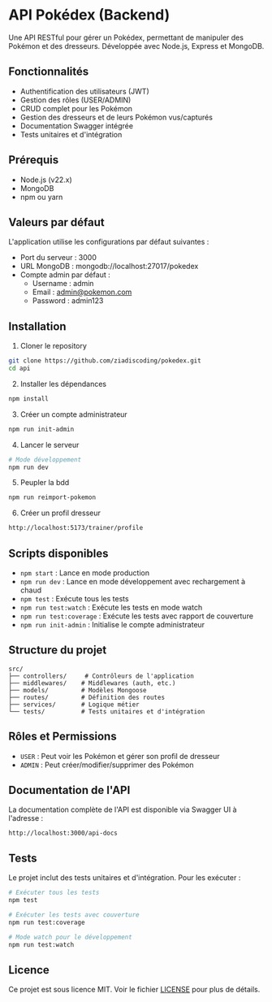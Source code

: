 # API Pokédex (Backend)

Une API RESTful pour gérer un Pokédex, permettant de manipuler des Pokémon et des dresseurs. Développée avec Node.js, Express et MongoDB.

## Fonctionnalités

- Authentification des utilisateurs (JWT)
- Gestion des rôles (USER/ADMIN)
- CRUD complet pour les Pokémon
- Gestion des dresseurs et de leurs Pokémon vus/capturés
- Documentation Swagger intégrée
- Tests unitaires et d'intégration

## Prérequis

- Node.js (v22.x)
- MongoDB
- npm ou yarn

## Valeurs par défaut

L'application utilise les configurations par défaut suivantes :
- Port du serveur : 3000
- URL MongoDB : mongodb://localhost:27017/pokedex
- Compte admin par défaut :
  - Username : admin
  - Email : admin@pokemon.com
  - Password : admin123

## Installation

1. Cloner le repository
```bash
git clone https://github.com/ziadiscoding/pokedex.git
cd api
```

2. Installer les dépendances
```bash
npm install
```

3. Créer un compte administrateur
```bash
npm run init-admin
```

4. Lancer le serveur
```bash
# Mode développement
npm run dev
```

5. Peupler la bdd
```bash
npm run reimport-pokemon
```

6. Créer un profil dresseur
```bash
http://localhost:5173/trainer/profile
```

## Scripts disponibles

- `npm start` : Lance en mode production
- `npm run dev` : Lance en mode développement avec rechargement à chaud
- `npm test` : Exécute tous les tests
- `npm run test:watch` : Exécute les tests en mode watch
- `npm run test:coverage` : Exécute les tests avec rapport de couverture
- `npm run init-admin` : Initialise le compte administrateur

## Structure du projet

```
src/
├── controllers/     # Contrôleurs de l'application
├── middlewares/    # Middlewares (auth, etc.)
├── models/         # Modèles Mongoose
├── routes/         # Définition des routes
├── services/       # Logique métier
└── tests/          # Tests unitaires et d'intégration
```

## Rôles et Permissions

- `USER` : Peut voir les Pokémon et gérer son profil de dresseur
- `ADMIN` : Peut créer/modifier/supprimer des Pokémon

## Documentation de l'API

La documentation complète de l'API est disponible via Swagger UI à l'adresse :
```
http://localhost:3000/api-docs
```

## Tests

Le projet inclut des tests unitaires et d'intégration. Pour les exécuter :

```bash
# Exécuter tous les tests
npm test

# Exécuter les tests avec couverture
npm run test:coverage

# Mode watch pour le développement
npm run test:watch
```
## Licence

Ce projet est sous licence MIT. Voir le fichier [LICENSE](LICENSE) pour plus de détails.